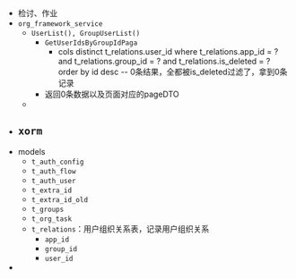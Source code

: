 - 检讨、作业
- `org_framework_service`
	- `UserList(), GroupUserList()`
		- `GetUserIdsByGroupIdPaga`
			- cols distinct t_relations.user_id where t_relations.app_id = ? and t_relations.group_id = ? and t_relations.is_deleted = ? order by id desc -- 0条结果，全都被is_deleted过滤了，拿到0条记录
		- 返回0条数据以及页面对应的pageDTO
	- 
- `xorm`
	- 
- models
	- `t_auth_config`
	- `t_auth_flow`
	- `t_auth_user`
	- `t_extra_id`
	- `t_extra_id_old`
	- `t_groups`
	- `t_org_task`
	- `t_relations`：用户组织关系表，记录用户组织关系
		- `app_id`
		- `group_id`
		- `user_id`
- 